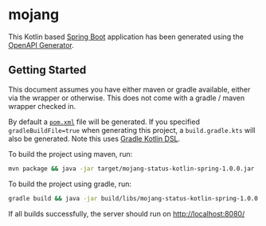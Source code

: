 # mojang

This Kotlin based [Spring Boot](https://spring.io/projects/spring-boot) application has been generated using the [OpenAPI Generator](https://github.com/OpenAPITools/openapi-generator).

## Getting Started

This document assumes you have either maven or gradle available, either via the wrapper or otherwise. This does not come with a gradle / maven wrapper checked in.

By default a [`pom.xml`](pom.xml) file will be generated. If you specified `gradleBuildFile=true` when generating this project, a `build.gradle.kts` will also be generated. Note this uses [Gradle Kotlin DSL](https://github.com/gradle/kotlin-dsl).

To build the project using maven, run:
```bash
mvn package && java -jar target/mojang-status-kotlin-spring-1.0.0.jar
```

To build the project using gradle, run:
```bash
gradle build && java -jar build/libs/mojang-status-kotlin-spring-1.0.0.jar
```

If all builds successfully, the server should run on [http://localhost:8080/](http://localhost:8080/)
